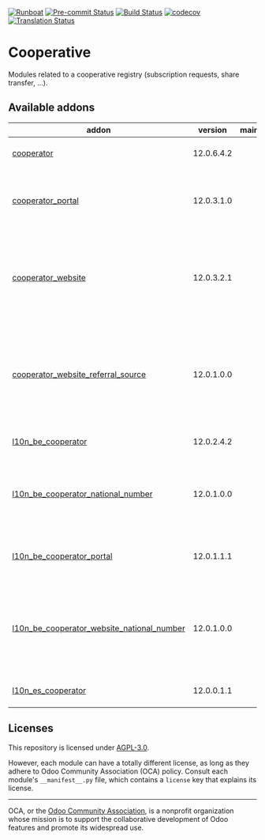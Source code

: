 
[![Runboat](https://img.shields.io/badge/runboat-Try%20me-875A7B.png)](https://runboat.odoo-community.org/builds?repo=OCA/cooperative&target_branch=12.0)
[![Pre-commit Status](https://github.com/OCA/cooperative/actions/workflows/pre-commit.yml/badge.svg?branch=12.0)](https://github.com/OCA/cooperative/actions/workflows/pre-commit.yml?query=branch%3A12.0)
[![Build Status](https://github.com/OCA/cooperative/actions/workflows/test.yml/badge.svg?branch=12.0)](https://github.com/OCA/cooperative/actions/workflows/test.yml?query=branch%3A12.0)
[![codecov](https://codecov.io/gh/OCA/cooperative/branch/12.0/graph/badge.svg)](https://codecov.io/gh/OCA/cooperative)
[![Translation Status](https://translation.odoo-community.org/widgets/cooperative-12-0/-/svg-badge.svg)](https://translation.odoo-community.org/engage/cooperative-12-0/?utm_source=widget)

<!-- /!\ do not modify above this line -->

# Cooperative

Modules related to a cooperative registry (subscription requests, share transfer, ...).

<!-- /!\ do not modify below this line -->

<!-- prettier-ignore-start -->

[//]: # (addons)

Available addons
----------------
addon | version | maintainers | summary
--- | --- | --- | ---
[cooperator](cooperator/) | 12.0.6.4.2 |  | Manage your cooperators
[cooperator_portal](cooperator_portal/) | 12.0.3.1.0 |  | Show cooperator information in the website portal
[cooperator_website](cooperator_website/) | 12.0.3.2.1 |  | This module adds the cooperator subscription form allowing to subscribe for shares online.
[cooperator_website_referral_source](cooperator_website_referral_source/) | 12.0.1.0.0 |  | Add a Selection field in the form to select how the respondent discovered the cooperative.
[l10n_be_cooperator](l10n_be_cooperator/) | 12.0.2.4.2 |  | Cooperators Belgium Localization
[l10n_be_cooperator_national_number](l10n_be_cooperator_national_number/) | 12.0.1.0.0 |  | Ask for Belgian National Number in Cooperative Subscription Request.
[l10n_be_cooperator_portal](l10n_be_cooperator_portal/) | 12.0.1.1.1 |  | Give access to Tax Shelter Report in the portal.
[l10n_be_cooperator_website_national_number](l10n_be_cooperator_website_national_number/) | 12.0.1.0.0 |  | Ask for Belgian National Number in Cooperative Subscription Request Frontend Form.
[l10n_es_cooperator](l10n_es_cooperator/) | 12.0.0.1.1 |  | Cooperator localization for Spain

[//]: # (end addons)

<!-- prettier-ignore-end -->

## Licenses

This repository is licensed under [AGPL-3.0](LICENSE).

However, each module can have a totally different license, as long as they adhere to Odoo Community Association (OCA)
policy. Consult each module's `__manifest__.py` file, which contains a `license` key
that explains its license.

----
OCA, or the [Odoo Community Association](http://odoo-community.org/), is a nonprofit
organization whose mission is to support the collaborative development of Odoo features
and promote its widespread use.
